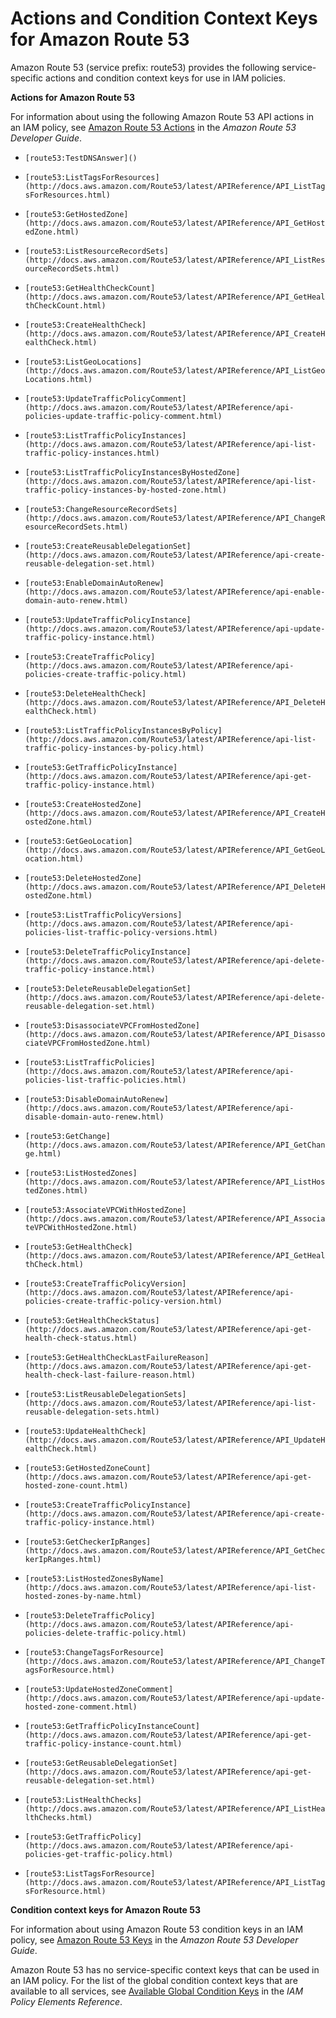 # Actions and Condition Context Keys for Amazon Route 53<a name="list_route53"></a>

Amazon Route 53 \(service prefix: route53\) provides the following service\-specific actions and condition context keys for use in IAM policies\.

**Actions for Amazon Route 53**

For information about using the following Amazon Route 53 API actions in an IAM policy, see [Amazon Route 53 Actions](http://docs.aws.amazon.com/Route53/latest/DeveloperGuide/UsingWithIAM.html#UsingWithRoute53_Actions) in the *Amazon Route 53 Developer Guide*\.

+ `[route53:TestDNSAnswer]()`

+ `[route53:ListTagsForResources](http://docs.aws.amazon.com/Route53/latest/APIReference/API_ListTagsForResources.html)`

+ `[route53:GetHostedZone](http://docs.aws.amazon.com/Route53/latest/APIReference/API_GetHostedZone.html)`

+ `[route53:ListResourceRecordSets](http://docs.aws.amazon.com/Route53/latest/APIReference/API_ListResourceRecordSets.html)`

+ `[route53:GetHealthCheckCount](http://docs.aws.amazon.com/Route53/latest/APIReference/API_GetHealthCheckCount.html)`

+ `[route53:CreateHealthCheck](http://docs.aws.amazon.com/Route53/latest/APIReference/API_CreateHealthCheck.html)`

+ `[route53:ListGeoLocations](http://docs.aws.amazon.com/Route53/latest/APIReference/API_ListGeoLocations.html)`

+ `[route53:UpdateTrafficPolicyComment](http://docs.aws.amazon.com/Route53/latest/APIReference/api-policies-update-traffic-policy-comment.html)`

+ `[route53:ListTrafficPolicyInstances](http://docs.aws.amazon.com/Route53/latest/APIReference/api-list-traffic-policy-instances.html)`

+ `[route53:ListTrafficPolicyInstancesByHostedZone](http://docs.aws.amazon.com/Route53/latest/APIReference/api-list-traffic-policy-instances-by-hosted-zone.html)`

+ `[route53:ChangeResourceRecordSets](http://docs.aws.amazon.com/Route53/latest/APIReference/API_ChangeResourceRecordSets.html)`

+ `[route53:CreateReusableDelegationSet](http://docs.aws.amazon.com/Route53/latest/APIReference/api-create-reusable-delegation-set.html)`

+ `[route53:EnableDomainAutoRenew](http://docs.aws.amazon.com/Route53/latest/APIReference/api-enable-domain-auto-renew.html)`

+ `[route53:UpdateTrafficPolicyInstance](http://docs.aws.amazon.com/Route53/latest/APIReference/api-update-traffic-policy-instance.html)`

+ `[route53:CreateTrafficPolicy](http://docs.aws.amazon.com/Route53/latest/APIReference/api-policies-create-traffic-policy.html)`

+ `[route53:DeleteHealthCheck](http://docs.aws.amazon.com/Route53/latest/APIReference/API_DeleteHealthCheck.html)`

+ `[route53:ListTrafficPolicyInstancesByPolicy](http://docs.aws.amazon.com/Route53/latest/APIReference/api-list-traffic-policy-instances-by-policy.html)`

+ `[route53:GetTrafficPolicyInstance](http://docs.aws.amazon.com/Route53/latest/APIReference/api-get-traffic-policy-instance.html)`

+ `[route53:CreateHostedZone](http://docs.aws.amazon.com/Route53/latest/APIReference/API_CreateHostedZone.html)`

+ `[route53:GetGeoLocation](http://docs.aws.amazon.com/Route53/latest/APIReference/API_GetGeoLocation.html)`

+ `[route53:DeleteHostedZone](http://docs.aws.amazon.com/Route53/latest/APIReference/API_DeleteHostedZone.html)`

+ `[route53:ListTrafficPolicyVersions](http://docs.aws.amazon.com/Route53/latest/APIReference/api-policies-list-traffic-policy-versions.html)`

+ `[route53:DeleteTrafficPolicyInstance](http://docs.aws.amazon.com/Route53/latest/APIReference/api-delete-traffic-policy-instance.html)`

+ `[route53:DeleteReusableDelegationSet](http://docs.aws.amazon.com/Route53/latest/APIReference/api-delete-reusable-delegation-set.html)`

+ `[route53:DisassociateVPCFromHostedZone](http://docs.aws.amazon.com/Route53/latest/APIReference/API_DisassociateVPCFromHostedZone.html)`

+ `[route53:ListTrafficPolicies](http://docs.aws.amazon.com/Route53/latest/APIReference/api-policies-list-traffic-policies.html)`

+ `[route53:DisableDomainAutoRenew](http://docs.aws.amazon.com/Route53/latest/APIReference/api-disable-domain-auto-renew.html)`

+ `[route53:GetChange](http://docs.aws.amazon.com/Route53/latest/APIReference/API_GetChange.html)`

+ `[route53:ListHostedZones](http://docs.aws.amazon.com/Route53/latest/APIReference/API_ListHostedZones.html)`

+ `[route53:AssociateVPCWithHostedZone](http://docs.aws.amazon.com/Route53/latest/APIReference/API_AssociateVPCWithHostedZone.html)`

+ `[route53:GetHealthCheck](http://docs.aws.amazon.com/Route53/latest/APIReference/API_GetHealthCheck.html)`

+ `[route53:CreateTrafficPolicyVersion](http://docs.aws.amazon.com/Route53/latest/APIReference/api-policies-create-traffic-policy-version.html)`

+ `[route53:GetHealthCheckStatus](http://docs.aws.amazon.com/Route53/latest/APIReference/api-get-health-check-status.html)`

+ `[route53:GetHealthCheckLastFailureReason](http://docs.aws.amazon.com/Route53/latest/APIReference/api-get-health-check-last-failure-reason.html)`

+ `[route53:ListReusableDelegationSets](http://docs.aws.amazon.com/Route53/latest/APIReference/api-list-reusable-delegation-sets.html)`

+ `[route53:UpdateHealthCheck](http://docs.aws.amazon.com/Route53/latest/APIReference/API_UpdateHealthCheck.html)`

+ `[route53:GetHostedZoneCount](http://docs.aws.amazon.com/Route53/latest/APIReference/api-get-hosted-zone-count.html)`

+ `[route53:CreateTrafficPolicyInstance](http://docs.aws.amazon.com/Route53/latest/APIReference/api-create-traffic-policy-instance.html)`

+ `[route53:GetCheckerIpRanges](http://docs.aws.amazon.com/Route53/latest/APIReference/API_GetCheckerIpRanges.html)`

+ `[route53:ListHostedZonesByName](http://docs.aws.amazon.com/Route53/latest/APIReference/api-list-hosted-zones-by-name.html)`

+ `[route53:DeleteTrafficPolicy](http://docs.aws.amazon.com/Route53/latest/APIReference/api-policies-delete-traffic-policy.html)`

+ `[route53:ChangeTagsForResource](http://docs.aws.amazon.com/Route53/latest/APIReference/API_ChangeTagsForResource.html)`

+ `[route53:UpdateHostedZoneComment](http://docs.aws.amazon.com/Route53/latest/APIReference/api-update-hosted-zone-comment.html)`

+ `[route53:GetTrafficPolicyInstanceCount](http://docs.aws.amazon.com/Route53/latest/APIReference/api-get-traffic-policy-instance-count.html)`

+ `[route53:GetReusableDelegationSet](http://docs.aws.amazon.com/Route53/latest/APIReference/api-get-reusable-delegation-set.html)`

+ `[route53:ListHealthChecks](http://docs.aws.amazon.com/Route53/latest/APIReference/API_ListHealthChecks.html)`

+ `[route53:GetTrafficPolicy](http://docs.aws.amazon.com/Route53/latest/APIReference/api-policies-get-traffic-policy.html)`

+ `[route53:ListTagsForResource](http://docs.aws.amazon.com/Route53/latest/APIReference/API_ListTagsForResource.html)`

**Condition context keys for Amazon Route 53**

For information about using Amazon Route 53 condition keys in an IAM policy, see [Amazon Route 53 Keys](http://docs.aws.amazon.com/Route53/latest/DeveloperGuide/UsingWithIAM.html#Route53PolicyKeys) in the *Amazon Route 53 Developer Guide*\.

Amazon Route 53 has no service\-specific context keys that can be used in an IAM policy\. For the list of the global condition context keys that are available to all services, see [Available Global Condition Keys](reference_policies_condition-keys.md#AvailableKeys) in the *IAM Policy Elements Reference*\.